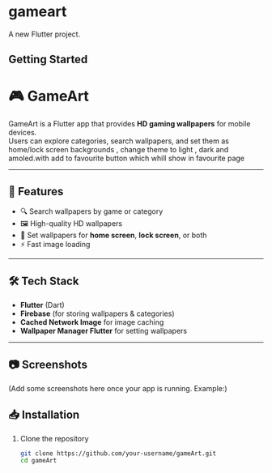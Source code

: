 # gameart

A new Flutter project.

## Getting Started

# 🎮 GameArt

GameArt is a Flutter app that provides **HD gaming wallpapers** for mobile devices.  
Users can explore categories, search wallpapers, and set them as home/lock screen backgrounds , change theme to light , dark and amoled.with add to favourite button which whill show in favourite page

---

## 🚀 Features
- 🔍 Search wallpapers by game or category  
- 🖼️ High-quality HD wallpapers  
- 📲 Set wallpapers for **home screen**, **lock screen**, or both  
- ⚡ Fast image loading 

---

## 🛠️ Tech Stack
- **Flutter** (Dart)  
- **Firebase** (for storing wallpapers & categories)  
- **Cached Network Image** for image caching  
- **Wallpaper Manager Flutter** for setting wallpapers  

---

## 📷 Screenshots
(Add some screenshots here once your app is running. Example:)




## 📥 Installation
1. Clone the repository  
   ```bash
   git clone https://github.com/your-username/gameArt.git
   cd gameArt
